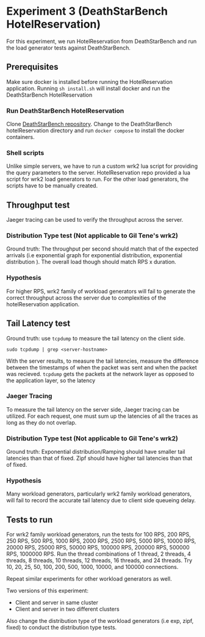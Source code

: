 # Experiment 3 (DeathStarBench HotelReservation)
For this experiment, we run HotelReservation from DeathStarBench and run the load generator tests against DeathStarBench.

## Prerequisites
Make sure docker is installed before running the HotelReservation application. Running `sh install.sh` will install docker and run the DeathStarBench HotelReservation

### Run DeathStarBench HotelReservation
Clone [DeathStarBench repository](https://github.com/delimitrou/DeathStarBench.git). Change to the DeathStarBench hotelReservation directory and run `docker compose` to install the docker containers. 

### Shell scripts
Unlike simple servers, we have to run a custom wrk2 lua script for providing the query parameters to the server. HotelReservation repo provided a lua script for wrk2 load generators to run. For the other load generators, the scripts have to be manually created.

## Throughput test
Jaeger tracing can be used to verify the throughput across the server. 

### Distribution Type test (Not applicable to Gil Tene's wrk2)
Ground truth: The throughput per second should match that of the expected arrivals (i.e exponential graph for exponential distribution, exponential distribution ). The overall load though should match RPS x duration.

### Hypothesis
For higher RPS, wrk2 family of workload generators will fail to generate the correct throughput across the server due to complexities of the hotelReservation application.

## Tail Latency test
Ground truth: use `tcpdump` to measure the tail latency on the client side. 

```
sudo tcpdump | grep <server-hostname>
```

With the server results, to measure the tail latencies, measure the difference between the timestamps of when the packet was sent and when the packet was recieved. `tcpdump` gets the packets at the network layer as opposed to the application layer, so the latency 

### Jaeger Tracing
To measure the tail latency on the server side, Jaeger tracing can be utilized. For each request, one must sum up the latencies of all the traces as long as they do not overlap.

### Distribution Type test (Not applicable to Gil Tene's wrk2)
Ground truth: Exponential distribution/Ramping should have smaller tail latencies than that of fixed. Zipf should have higher tail latencies than that of fixed. 

### Hypothesis
Many workload generators, particularly wrk2 family workload generators, will fail to record the accurate tail latency due to client side queueing delay. 

## Tests to run
For wrk2 family workload generators, run the tests for 100 RPS, 200 RPS, 250 RPS, 500 RPS, 1000 RPS, 2000 RPS, 2500 RPS, 5000 RPS, 10000 RPS, 20000 RPS, 25000 RPS, 50000 RPS, 100000 RPS, 200000 RPS, 500000 RPS, 1000000 RPS. Run the thread combinations of 1 thread, 2 threads, 4 threads, 8 threads, 10 threads, 12 threads, 16 threads, and 24 threads. Try 10, 20, 25, 50, 100, 200, 500, 1000, 10000, and 100000 connections.

Repeat similar experiments for other workload generators as well.

Two versions of this experiment:
* Client and server in same cluster
* Client and server in two different clusters

Also change the distribution type of the workload generators (i.e exp, zipf, fixed) to conduct the distribution type tests.